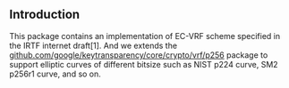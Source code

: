 ## Introduction  

This package contains an implementation of EC-VRF scheme specified in the IRTF internet draft[1]. And we extends the [github.com/google/keytransparency/core/crypto/vrf/p256](https://github.com/google/keytransparency/tree/master/core/crypto/vrf/p256) package to support elliptic curves of different bitsize such as 
NIST p224 curve, SM2 p256r1 curve, and so on. 
